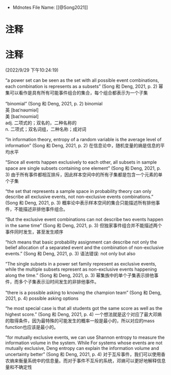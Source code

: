 * Mdnotes File Name: [[@Song2021]]

# 注释  

# 注释  
(2022/9/29 下午10:24:19)

<span class="highlight" data-annotation="%7B%22attachmentURI%22%3A%22http%3A%2F%2Fzotero.org%2Fusers%2F10099416%2Fitems%2F3RZ5LZAZ%22%2C%22annotationKey%22%3A%22I9S2BRSB%22%2C%22color%22%3A%22%23ffd400%22%2C%22pageLabel%22%3A%222%22%2C%22position%22%3A%7B%22pageIndex%22%3A1%2C%22rects%22%3A%5B%5B488.16%2C747.837%2C538.558%2C757.8%5D%2C%5B56.693%2C735.881%2C515.283%2C745.844%5D%5D%7D%2C%22citationItem%22%3A%7B%22uris%22%3A%5B%22http%3A%2F%2Fzotero.org%2Fusers%2F10099416%2Fitems%2FFVHUE3YD%22%5D%2C%22locator%22%3A%222%22%7D%7D">“a power set can be seen as the set with all possible event combinations, each combination is represents as a subsets”</span> <span class="citation" data-citation="%7B%22citationItems%22%3A%5B%7B%22uris%22%3A%5B%22http%3A%2F%2Fzotero.org%2Fusers%2F10099416%2Fitems%2FFVHUE3YD%22%5D%2C%22locator%22%3A%222%22%7D%5D%2C%22properties%22%3A%7B%7D%7D">(<span class="citation-item">Song 和 Deng, 2021, p. 2</span>)</span> 幂集可以看作是具有所有可能事件组合的集合，每个组合都表示为一个子集

<span class="highlight" data-annotation="%7B%22attachmentURI%22%3A%22http%3A%2F%2Fzotero.org%2Fusers%2F10099416%2Fitems%2F3RZ5LZAZ%22%2C%22annotationKey%22%3A%22K3AMEH3N%22%2C%22color%22%3A%22%23a28ae5%22%2C%22pageLabel%22%3A%222%22%2C%22position%22%3A%7B%22pageIndex%22%3A1%2C%22rects%22%3A%5B%5B343.29%2C543.63%2C380.926%2C553.593%5D%5D%7D%2C%22citationItem%22%3A%7B%22uris%22%3A%5B%22http%3A%2F%2Fzotero.org%2Fusers%2F10099416%2Fitems%2FFVHUE3YD%22%5D%2C%22locator%22%3A%222%22%7D%7D">“binomial”</span> <span class="citation" data-citation="%7B%22citationItems%22%3A%5B%7B%22uris%22%3A%5B%22http%3A%2F%2Fzotero.org%2Fusers%2F10099416%2Fitems%2FFVHUE3YD%22%5D%2C%22locator%22%3A%222%22%7D%5D%2C%22properties%22%3A%7B%7D%7D">(<span class="citation-item">Song 和 Deng, 2021, p. 2</span>)</span> binomial  
英 [baɪˈnəʊmiəl]  
美 [baɪˈnoʊmiəl]  
adj. 二项式的；双名的，二种名称的  
n. 二项式；双名词组，二种名称；成对词

<span class="highlight" data-annotation="%7B%22attachmentURI%22%3A%22http%3A%2F%2Fzotero.org%2Fusers%2F10099416%2Fitems%2F3RZ5LZAZ%22%2C%22annotationKey%22%3A%22JR3BT8BU%22%2C%22color%22%3A%22%23ffd400%22%2C%22pageLabel%22%3A%222%22%2C%22position%22%3A%7B%22pageIndex%22%3A1%2C%22rects%22%3A%5B%5B83.966%2C211.572%2C466.618%2C221.535%5D%5D%7D%2C%22citationItem%22%3A%7B%22uris%22%3A%5B%22http%3A%2F%2Fzotero.org%2Fusers%2F10099416%2Fitems%2FFVHUE3YD%22%5D%2C%22locator%22%3A%222%22%7D%7D">“In information theory, entropy of a random variable is the average level of information”</span> <span class="citation" data-citation="%7B%22citationItems%22%3A%5B%7B%22uris%22%3A%5B%22http%3A%2F%2Fzotero.org%2Fusers%2F10099416%2Fitems%2FFVHUE3YD%22%5D%2C%22locator%22%3A%222%22%7D%5D%2C%22properties%22%3A%7B%7D%7D">(<span class="citation-item">Song 和 Deng, 2021, p. 2</span>)</span> 在信息论中，随机变量的熵是信息的平均水平

<span class="highlight" data-annotation="%7B%22attachmentURI%22%3A%22http%3A%2F%2Fzotero.org%2Fusers%2F10099416%2Fitems%2F3RZ5LZAZ%22%2C%22annotationKey%22%3A%22YL3ZLCF5%22%2C%22color%22%3A%22%23ffd400%22%2C%22pageLabel%22%3A%223%22%2C%22position%22%3A%7B%22pageIndex%22%3A2%2C%22rects%22%3A%5B%5B305.702%2C375.36%2C538.559%2C385.323%5D%2C%5B56.693%2C363.405%2C339.278%2C373.368%5D%5D%7D%2C%22citationItem%22%3A%7B%22uris%22%3A%5B%22http%3A%2F%2Fzotero.org%2Fusers%2F10099416%2Fitems%2FFVHUE3YD%22%5D%2C%22locator%22%3A%223%22%7D%7D">“Since all events happen exclusively to each other, all subsets in sample space are single subsets containing one element”</span> <span class="citation" data-citation="%7B%22citationItems%22%3A%5B%7B%22uris%22%3A%5B%22http%3A%2F%2Fzotero.org%2Fusers%2F10099416%2Fitems%2FFVHUE3YD%22%5D%2C%22locator%22%3A%223%22%7D%5D%2C%22properties%22%3A%7B%7D%7D">(<span class="citation-item">Song 和 Deng, 2021, p. 3</span>)</span> 由于所有事件都相互排斥，因此样本空间中的所有子集都是包含一个元素的单个子集

<span class="highlight" data-annotation="%7B%22attachmentURI%22%3A%22http%3A%2F%2Fzotero.org%2Fusers%2F10099416%2Fitems%2F3RZ5LZAZ%22%2C%22annotationKey%22%3A%22PVHM2E9L%22%2C%22color%22%3A%22%23ffd400%22%2C%22pageLabel%22%3A%223%22%2C%22position%22%3A%7B%22pageIndex%22%3A2%2C%22rects%22%3A%5B%5B278.181%2C327.539%2C538.553%2C337.502%5D%2C%5B56.693%2C315.584%2C393.269%2C325.547%5D%5D%7D%2C%22citationItem%22%3A%7B%22uris%22%3A%5B%22http%3A%2F%2Fzotero.org%2Fusers%2F10099416%2Fitems%2FFVHUE3YD%22%5D%2C%22locator%22%3A%223%22%7D%7D">“the set that represents a sample space in probability theory can only describe all exclusive events, not non-exclusive events combinations.”</span> <span class="citation" data-citation="%7B%22citationItems%22%3A%5B%7B%22uris%22%3A%5B%22http%3A%2F%2Fzotero.org%2Fusers%2F10099416%2Fitems%2FFVHUE3YD%22%5D%2C%22locator%22%3A%223%22%7D%5D%2C%22properties%22%3A%7B%7D%7D">(<span class="citation-item">Song 和 Deng, 2021, p. 3</span>)</span> 概率论中表示样本空间的集合只能描述所有排他事件，不能描述非排他事件组合。

<span class="highlight" data-annotation="%7B%22attachmentURI%22%3A%22http%3A%2F%2Fzotero.org%2Fusers%2F10099416%2Fitems%2F3RZ5LZAZ%22%2C%22annotationKey%22%3A%22FML6X829%22%2C%22color%22%3A%22%23ffd400%22%2C%22pageLabel%22%3A%223%22%2C%22position%22%3A%7B%22pageIndex%22%3A2%2C%22rects%22%3A%5B%5B436.538%2C291.674%2C538.579%2C301.637%5D%2C%5B56.693%2C279.719%2C349.166%2C289.682%5D%5D%7D%2C%22citationItem%22%3A%7B%22uris%22%3A%5B%22http%3A%2F%2Fzotero.org%2Fusers%2F10099416%2Fitems%2FFVHUE3YD%22%5D%2C%22locator%22%3A%223%22%7D%7D">“But the exclusive event combinations can not describe two events happen in the same time”</span> <span class="citation" data-citation="%7B%22citationItems%22%3A%5B%7B%22uris%22%3A%5B%22http%3A%2F%2Fzotero.org%2Fusers%2F10099416%2Fitems%2FFVHUE3YD%22%5D%2C%22locator%22%3A%223%22%7D%5D%2C%22properties%22%3A%7B%7D%7D">(<span class="citation-item">Song 和 Deng, 2021, p. 3</span>)</span> 但独家事件组合并不能描述两个事件同时发生，甚至发生顺序

<span class="highlight" data-annotation="%7B%22attachmentURI%22%3A%22http%3A%2F%2Fzotero.org%2Fusers%2F10099416%2Fitems%2F3RZ5LZAZ%22%2C%22annotationKey%22%3A%227BLT7PVN%22%2C%22color%22%3A%22%23ff6666%22%2C%22pageLabel%22%3A%223%22%2C%22position%22%3A%7B%22pageIndex%22%3A2%2C%22rects%22%3A%5B%5B125.882%2C243.853%2C538.556%2C253.816%5D%2C%5B56.693%2C231.898%2C339.478%2C241.861%5D%5D%7D%2C%22citationItem%22%3A%7B%22uris%22%3A%5B%22http%3A%2F%2Fzotero.org%2Fusers%2F10099416%2Fitems%2FFVHUE3YD%22%5D%2C%22locator%22%3A%223%22%7D%7D">“hich means that basic probability assignment can describe not only the belief allocation of a separated event and the combination of non-exclusive events.”</span> <span class="citation" data-citation="%7B%22citationItems%22%3A%5B%7B%22uris%22%3A%5B%22http%3A%2F%2Fzotero.org%2Fusers%2F10099416%2Fitems%2FFVHUE3YD%22%5D%2C%22locator%22%3A%223%22%7D%5D%2C%22properties%22%3A%7B%7D%7D">(<span class="citation-item">Song 和 Deng, 2021, p. 3</span>)</span> 语法错误: not only but also

<span class="highlight" data-annotation="%7B%22attachmentURI%22%3A%22http%3A%2F%2Fzotero.org%2Fusers%2F10099416%2Fitems%2F3RZ5LZAZ%22%2C%22annotationKey%22%3A%22J9U3YFTR%22%2C%22color%22%3A%22%23ffd400%22%2C%22pageLabel%22%3A%223%22%2C%22position%22%3A%7B%22pageIndex%22%3A2%2C%22rects%22%3A%5B%5B56.693%2C160.167%2C538.55%2C170.13%5D%2C%5B56.693%2C148.212%2C261.95%2C158.175%5D%5D%7D%2C%22citationItem%22%3A%7B%22uris%22%3A%5B%22http%3A%2F%2Fzotero.org%2Fusers%2F10099416%2Fitems%2FFVHUE3YD%22%5D%2C%22locator%22%3A%223%22%7D%7D">“The single subsets in a power set family represent as exclusive events, while the multiple subsets represent as non-exclusive events happening along the time.”</span> <span class="citation" data-citation="%7B%22citationItems%22%3A%5B%7B%22uris%22%3A%5B%22http%3A%2F%2Fzotero.org%2Fusers%2F10099416%2Fitems%2FFVHUE3YD%22%5D%2C%22locator%22%3A%223%22%7D%5D%2C%22properties%22%3A%7B%7D%7D">(<span class="citation-item">Song 和 Deng, 2021, p. 3</span>)</span> 幂集族中的单个子集表示排他事件，而多个子集表示沿时间发生的非排他事件。

<span class="highlight" data-annotation="%7B%22attachmentURI%22%3A%22http%3A%2F%2Fzotero.org%2Fusers%2F10099416%2Fitems%2F3RZ5LZAZ%22%2C%22annotationKey%22%3A%22WANSGWUJ%22%2C%22color%22%3A%22%23ff6666%22%2C%22pageLabel%22%3A%224%22%2C%22position%22%3A%7B%22pageIndex%22%3A3%2C%22rects%22%3A%5B%5B127.275%2C534.09%2C370.423%2C544.053%5D%5D%7D%2C%22citationItem%22%3A%7B%22uris%22%3A%5B%22http%3A%2F%2Fzotero.org%2Fusers%2F10099416%2Fitems%2FFVHUE3YD%22%5D%2C%22locator%22%3A%224%22%7D%7D">“there is a possible asking to knowing the champion team”</span> <span class="citation" data-citation="%7B%22citationItems%22%3A%5B%7B%22uris%22%3A%5B%22http%3A%2F%2Fzotero.org%2Fusers%2F10099416%2Fitems%2FFVHUE3YD%22%5D%2C%22locator%22%3A%224%22%7D%5D%2C%22properties%22%3A%7B%7D%7D">(<span class="citation-item">Song 和 Deng, 2021, p. 4</span>)</span> possible asking options

<span class="highlight" data-annotation="%7B%22attachmentURI%22%3A%22http%3A%2F%2Fzotero.org%2Fusers%2F10099416%2Fitems%2F3RZ5LZAZ%22%2C%22annotationKey%22%3A%22MH7X84JN%22%2C%22color%22%3A%22%23ffd400%22%2C%22pageLabel%22%3A%224%22%2C%22position%22%3A%7B%22pageIndex%22%3A3%2C%22rects%22%3A%5B%5B471.665%2C321.931%2C538.565%2C331.894%5D%2C%5B56.693%2C309.976%2C370.641%2C319.939%5D%5D%7D%2C%22citationItem%22%3A%7B%22uris%22%3A%5B%22http%3A%2F%2Fzotero.org%2Fusers%2F10099416%2Fitems%2FFVHUE3YD%22%5D%2C%22locator%22%3A%224%22%7D%7D">“he most special case is that all students got the same score as well as the highest score.”</span> <span class="citation" data-citation="%7B%22citationItems%22%3A%5B%7B%22uris%22%3A%5B%22http%3A%2F%2Fzotero.org%2Fusers%2F10099416%2Fitems%2FFVHUE3YD%22%5D%2C%22locator%22%3A%224%22%7D%5D%2C%22properties%22%3A%7B%7D%7D">(<span class="citation-item">Song 和 Deng, 2021, p. 4</span>)</span> 一个想法就是这个对应了最大邓熵的取得条件，因为最特殊的可能发生的概率一般是最小的，所以对应的mass function也应该是最小的。

<span class="highlight" data-annotation="%7B%22attachmentURI%22%3A%22http%3A%2F%2Fzotero.org%2Fusers%2F10099416%2Fitems%2F3RZ5LZAZ%22%2C%22annotationKey%22%3A%22XL6TEB75%22%2C%22color%22%3A%22%23ffd400%22%2C%22pageLabel%22%3A%224%22%2C%22position%22%3A%7B%22pageIndex%22%3A3%2C%22rects%22%3A%5B%5B220.594%2C202.379%2C538.551%2C212.342%5D%2C%5B56.693%2C190.424%2C538.558%2C200.387%5D%2C%5B56.693%2C178.469%2C299.146%2C188.432%5D%5D%7D%2C%22citationItem%22%3A%7B%22uris%22%3A%5B%22http%3A%2F%2Fzotero.org%2Fusers%2F10099416%2Fitems%2FFVHUE3YD%22%5D%2C%22locator%22%3A%224%22%7D%7D">“for mutually exclusive events, we can use Shannon entropy to measure the information volume in the system. While For systems whose events are not mutually exclusive, Deng entropy can explain the information volume and uncertainty better”</span> <span class="citation" data-citation="%7B%22citationItems%22%3A%5B%7B%22uris%22%3A%5B%22http%3A%2F%2Fzotero.org%2Fusers%2F10099416%2Fitems%2FFVHUE3YD%22%5D%2C%22locator%22%3A%224%22%7D%5D%2C%22properties%22%3A%7B%7D%7D">(<span class="citation-item">Song 和 Deng, 2021, p. 4</span>)</span> 对于互斥事件，我们可以使用香农熵来衡量系统中的信息量。而对于事件不互斥的系统，邓熵可以更好地解释信息量和不确定性